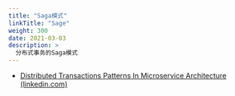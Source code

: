 ```yaml
---
title: "Saga模式"
linkTitle: "Sage"
weight: 300
date: 2021-03-03
description: >
  分布式事务的Saga模式
---
```






- [Distributed Transactions Patterns In Microservice Architecture (linkedin.com)](https://www.linkedin.com/pulse/distributed-transactions-patterns-microservice-hasan-shahjahan)
